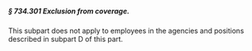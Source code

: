 ##### § 734.301 Exclusion from coverage. #####

This subpart does not apply to employees in the agencies and positions described in subpart D of this part.